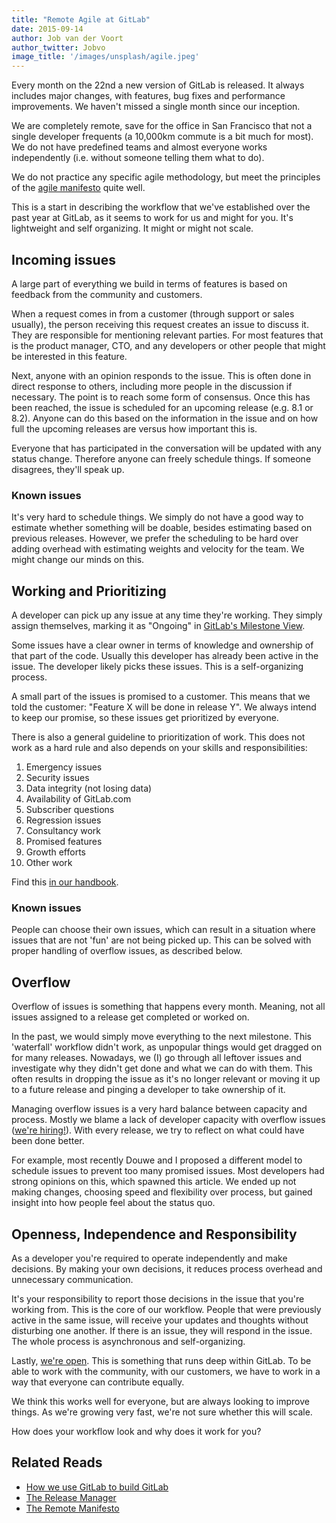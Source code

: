 ```yaml
---
title: "Remote Agile at GitLab"
date: 2015-09-14
author: Job van der Voort
author_twitter: Jobvo
image_title: '/images/unsplash/agile.jpeg'
---
```


Every month on the 22nd a new version of GitLab is released. It always
includes major changes, with features, bug fixes and performance improvements.
We haven't missed a single month since our inception.

We are completely remote, save for the office in San Francisco that not a single
developer frequents (a 10,000km commute is a bit much for most). We do not have
predefined teams and almost everyone works independently (i.e. without someone telling
them what to do).

We do not practice any specific agile methodology, but meet the principles
of the [agile manifesto](http://www.agilemanifesto.org/iso/en/principles.html) quite well.

This is a start in describing the workflow that we've established over
the past year at GitLab, as it seems to work for us and might for you. It's
lightweight and self organizing. It might or might not scale.

<!-- more -->

## Incoming issues

A large part of everything we build in terms of features is based on feedback from the
community and customers.

When a request comes in from a customer (through support or sales usually),
the person receiving this request creates an issue to discuss it.
They are responsible for mentioning relevant parties. For most features that
is the product manager, CTO, and any developers or other people that might be
interested in this feature.

Next, anyone with an opinion responds to the issue. This is often done in direct
response to others, including more people in the discussion if necessary. The
point is to reach some form of consensus. Once this has been reached, the issue
is scheduled for an upcoming release (e.g. 8.1 or 8.2). Anyone can do this based
on the information in the issue and on how full the upcoming releases are versus
how important this is.

Everyone that has participated in the conversation will be updated with any status
change. Therefore anyone can freely schedule things. If someone disagrees, they'll
speak up.

### Known issues

It's very hard to schedule things. We simply do not have a good way to estimate
whether something will be doable, besides estimating based on previous releases.
However, we prefer the scheduling to be hard over adding overhead with estimating
weights and velocity for the team. We might change our minds on this.

## Working and Prioritizing

A developer can pick up any issue at any time they're working.
They simply assign themselves, marking it as "Ongoing" in [GitLab's Milestone
View](https://gitlab.com/gitlab-org/gitlab-ce/milestones/13).

Some issues have a clear owner in terms of knowledge and ownership of that part
of the code. Usually this developer has already been active in the issue. The
developer likely picks these issues. This is a self-organizing process.

A small part of the issues is promised to a customer. This means that we told the
customer: "Feature X will be done in release Y". We always intend to keep our
promise, so these issues get prioritized by everyone.

There is also a general guideline to prioritization of work. This does not
work as a hard rule and also depends on your skills and responsibilities:

1. Emergency issues
1. Security issues
1. Data integrity (not losing data)
1. Availability of GitLab.com
1. Subscriber questions
1. Regression issues
1. Consultancy work
1. Promised features
1. Growth efforts
1. Other work

Find this [in our handbook](https://about.gitlab.com/handbook/#gitlab-workflow).

### Known issues

People can choose their own issues, which can result in a situation where
issues that are not 'fun' are not being picked up. This can be solved with
proper handling of overflow issues, as described below.

## Overflow

Overflow of issues is something that happens every month. Meaning, not all issues
assigned to a release get completed or worked on.

In the past, we would simply move everything to the next milestone. This 'waterfall'
workflow didn't work, as unpopular things would get dragged on for many releases.
Nowadays, we (I) go through all leftover issues and investigate why they didn't get
done and what we can do with them.
This often results in dropping the issue as it's no longer relevant or moving it
up to a future release and pinging a developer to take ownership of it.

Managing overflow issues is a very hard balance between capacity and process.
Mostly we blame a lack of developer capacity with overflow issues
([we're hiring!](https://about.gitlab.com/jobs/)).
With every release, we try to reflect on what could have been done better.

For example, most recently Douwe and I proposed a different model to schedule
issues to prevent too many promised issues. Most developers had strong opinions
on this, which spawned this article. We ended up not making changes, choosing
speed and flexibility over process, but gained insight into how people feel about
the status quo.

## Openness, Independence and Responsibility

As a developer you're required to operate independently and make decisions.
By making your own decisions, it reduces process overhead and unnecessary
communication.

It's your responsibility to report those decisions in the issue that you're working
from. This is the core of our workflow. People that were previously active in the
same issue, will receive your updates and thoughts without disturbing one another.
If there is an issue, they will respond in the issue. The whole process is asynchronous
and self-organizing.

Lastly, [we're open](https://about.gitlab.com/2015/08/03/almost-everything-we-do-is-now-open/).
This is something that runs deep within GitLab. To be able to work with the community,
with our customers, we have to work in a way that everyone can contribute equally.

We think this works well for everyone, but are always looking to improve things.
As we're growing very fast, we're not sure whether this will scale.

How does your workflow look and why does it work for you?

## Related Reads

- [How we use GitLab to build GitLab](https://about.gitlab.com/2015/07/07/how-we-use-gitlab-to-build-gitlab/)
- [The Release Manager](https://about.gitlab.com/2015/06/25/release-manager-the-invisible-hero/)
- [The Remote Manifesto](https://about.gitlab.com/2015/04/08/the-remote-manifesto/)
